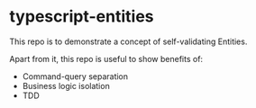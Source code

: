 # typescript-entities
This repo is to demonstrate a concept of self-validating Entities.

Apart from it, this repo is useful to show benefits of:
- Command-query separation
- Business logic isolation
- TDD